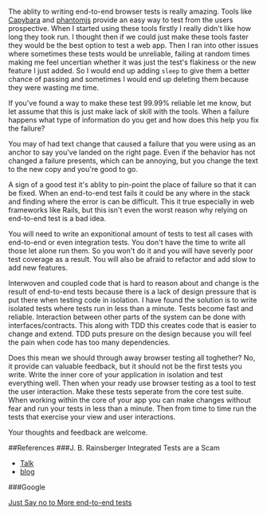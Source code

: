 The ablity to writing end-to-end browser tests is really amazing. Tools like [Capybara](https://github.com/jnicklas/capybara) and [phantomjs](http://phantomjs.org/) provide an easy way to test from the users prospective. When I started using these tools firstly I really didn't like how long they took run. I thought then if we could just make these tools faster they would be the best option to test a web app. Then I ran into other issues where sometimes these tests would be unreliable, failing at random times making me feel uncertian whether it was just the test's flakiness or the new feature I just added. So I would end up adding `sleep`  to give them a better chance of passing and sometimes I would end up deleting them because they were wasting me time. 

If you've found a way to make these test 99.99% reliable let me know, but let assume that this is just make lack of skill with the tools. When a failure happens what type of information do you get and how does this help you fix the failure? 

You may of had text change that caused a failure that you were using as an anchor to say you've landed on the right page. Even if the behavior has not changed a failure presents, which can be annoying, but you change the text to the new copy and you're good to go.

A sign of a good test it's ablity to pin-point the place of failure so that it can be fixed. When an end-to-end test fails it could be any where in the stack and finding where the error is can be difficult. This it true especially in web frameworks like Rails, but this isn't even the worst reason why relying on end-to-end test is a bad idea.

You will need to write an exponitional amount of tests to test all cases with end-to-end or even integration tests. You don't have the time to write all those let alone run them. So you won't do it and you will have severly poor test coverage as a result. You will also be afraid to refactor and add slow to add new features. 

Interwoven and coupled code that is hard to reason about and change is the result of end-to-end tests because there is a lack of design pressure that is put there when testing code in isolation. I have found the solution is to write isolated tests where tests run in less than a minute. Tests become fast and reliable. Interaction between other parts of the system can be done with interfaces/contracts. This along with TDD this creates code that is easier to change and extend. TDD puts presure on the design because you will feel the pain when code has too many dependencies.

Does this mean we should through away browser testing all toghether? No, it provide can valuable feedback, but it should not be the first tests you write. Write the inner core of your application in isolation and test everything well. Then when your ready use browser testing as a tool to test the user interaction. Make these tests seperate from the core test suite. When working within the core of your app you can make changes without fear and run your tests in less than a minute. Then from time to time run the tests that exercise your view and user interactions.

Your thoughts and feedback are welcome.

##References
###J. B. Rainsberger
Integrated Tests are a Scam 
* [Talk](https://vimeo.com/80533536)
* [blog](http://blog.thecodewhisperer.com/2010/10/16/integrated-tests-are-a-scam)

###Google

[Just Say no to More end-to-end tests](http://googletesting.blogspot.co.uk/2015/04/just-say-no-to-more-end-to-end-tests.html)
